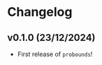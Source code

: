 # Changelog

<!--next-version-placeholder-->

## v0.1.0 (23/12/2024)

- First release of `probounds`!